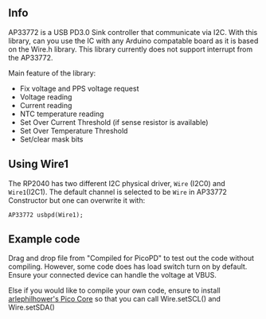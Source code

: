 ## Info
AP33772 is a USB PD3.0 Sink controller that communicate via I2C. With this library, can you use the IC with any Arduino compatable board as it is based on the Wire.h library. This library currently does not support interrupt from the AP33772.

Main feature of the library:
+ Fix voltage and PPS voltage request
+ Voltage reading
+ Current reading
+ NTC temperature reading
+ Set Over Current Threshold (if sense resistor is available)
+ Set Over Temperature Threshold
+ Set/clear mask bits

## Using Wire1
The RP2040 has two different I2C physical driver, `Wire` (I2C0) and `Wire1`(I2C1). The default channel is selected to be `Wire` in AP33772 Constructor but one can overwrite it with:

```
AP33772 usbpd(Wire1);
```

## Example code
Drag and drop file from "Compiled for PicoPD" to test out the code without compiling. However, some code does has load switch turn on by default. Ensure your connected device can handle the voltage at VBUS.

Else if you would like to compile your own code, ensure to install [arlephilhower's Pico Core](https://github.com/earlephilhower/arduino-pico#installation) so that you can call Wire.setSCL() and Wire.setSDA()



